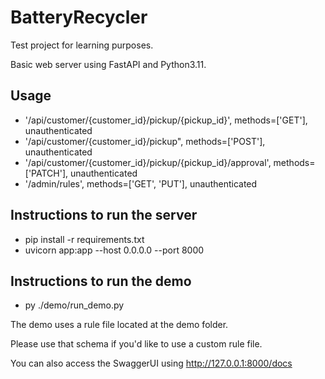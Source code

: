 # BatteryRecycler

Test project for learning purposes.

Basic web server using FastAPI and Python3.11.

## Usage

- '/api/customer/{customer_id}/pickup/{pickup_id}', methods=['GET'], unauthenticated
- '/api/customer/{customer_id}/pickup", methods=['POST'], unauthenticated
- '/api/customer/{customer_id}/pickup/{pickup_id}/approval', methods=['PATCH'], unauthenticated
- '/admin/rules', methods=['GET', 'PUT'], unauthenticated

## Instructions to run the server

- pip install -r requirements.txt
- uvicorn app:app --host 0.0.0.0 --port 8000

## Instructions to run the demo

- py ./demo/run_demo.py

The demo uses a rule file located at the demo folder.

Please use that schema if you'd like to use a custom rule file.

You can also access the SwaggerUI using http://127.0.0.1:8000/docs
